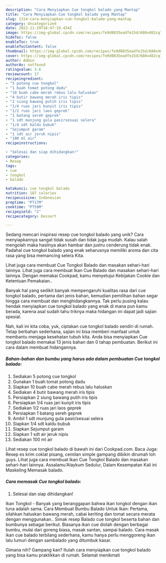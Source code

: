 ```yaml
---
description: "Cara Menyiapkan Cue tongkol balado yang Mantap"
title: "Cara Menyiapkan Cue tongkol balado yang Mantap"
slug: 1314-cara-menyiapkan-cue-tongkol-balado-yang-mantap
category: Uncategorized
date: 2022-11-29T16:47:19.434Z
image: https://img-global.cpcdn.com/recipes/fe9d0835eadfe15d/680x482cq70/cue-tongkol-balado-foto-resep-utama.jpg
hideToc: false
enableToc: true
enableTocContent: false
thumbnail: https://img-global.cpcdn.com/recipes/fe9d0835eadfe15d/680x482cq70/cue-tongkol-balado-foto-resep-utama.jpg
cover: https://img-global.cpcdn.com/recipes/fe9d0835eadfe15d/680x482cq70/cue-tongkol-balado-foto-resep-utama.jpg
author: Admin
authorAv: notfound
ratingvalue: 3.6
reviewcount: 17
recipeingredient:
- "5 potong cue tongkol"
- "1 buah tomat potong dadu"
- "10 buah cabe merah rebus lalu haluskan"
- "4 butir bawang merah iris tipis"
- "2 siung bawang putih iris tipis"
- "1/4 ruas jari kunyit iris tipis"
- "1/2 ruas jari laos geprek"
- "1 batang sereh geprek"
- "1 sdt munjung gula pasirsesuai selera"
- "1/4 sdt kaldu bubuk"
- "Sejumput garam"
- "1 sdt air jeruk nipis"
- "100 ml air"
recipeinstructions:

- "Selesai dan siap dihidangkan!"
categories:
- Resep
tags:
- cue
- tongkol
- balado

katakunci: cue tongkol balado 
nutrition: 187 calories
recipecuisine: Indonesian
preptime: "PT17M"
cooktime: "PT59M"
recipeyield: "2"
recipecategory: Dessert

---
```





Sedang mencari inspirasi resep cue tongkol balado yang unik? Cara menyiapkannya sangat tidak susah dan tidak juga mudah. Kalau salah mengolah maka hasilnya akan hambar dan justru cenderung tidak enak. Padahal cue tongkol balado yang enak seharusnya memiliki aroma dan cita rasa yang bisa memancing selera Kita.





Lihat juga cara membuat Cue Tongkol Balado dan masakan sehari-hari lainnya. Lihat juga cara membuat Ikan Cue Balado dan masakan sehari-hari lainnya. Dengan memakai Cookpad, kamu menyetujui Kebijakan Cookie dan Ketentuan Pemakaian..

Banyak hal yang sedikit banyak mempengaruhi kualitas rasa dari cue tongkol balado, pertama dari jenis bahan, kemudian pemilihan bahan segar hingga cara membuat dan menghidangkannya. Tak perlu pusing kalau hendak menyiapkan cue tongkol balado yang enak di mana pun kamu berada, karena asal sudah tahu triknya maka hidangan ini dapat jadi sajian spesial.






Nah, kali ini kita coba, yuk, ciptakan cue tongkol balado sendiri di rumah. Tetap berbahan sederhana, sajian ini bisa memberi manfaat untuk membantu menjaga kesehatan tubuh kita. Anda bisa menyiapkan Cue tongkol balado memakai 13 jenis bahan dan 0 tahap pembuatan. Berikut ini cara dalam membuat hidangannya.

<!--inarticleads1-->

##### Bahan-bahan dan bumbu yang harus ada dalam pembuatan Cue tongkol balado:

1. Sediakan 5 potong cue tongkol
1. Gunakan 1 buah tomat potong dadu
1. Siapkan 10 buah cabe merah rebus lalu haluskan
1. Sediakan 4 butir bawang merah iris tipis
1. Persiapkan 2 siung bawang putih iris tipis
1. Persiapkan 1/4 ruas jari kunyit iris tipis
1. Sediakan 1/2 ruas jari laos geprek
1. Persiapkan 1 batang sereh geprek
1. Ambil 1 sdt munjung gula pasir/sesuai selera
1. Siapkan 1/4 sdt kaldu bubuk
1. Siapkan Sejumput garam
1. Siapkan 1 sdt air jeruk nipis
1. Sediakan 100 ml air


Lihat resep cue tongkol balado di bawah ini dari Cookpad.com. Baca Juga: Resep es krim coklat pisang, cemilan simple gampang dibikin dirumah loh guys. Lihat juga cara membuat Ikan Cue Tongkol Balado dan masakan sehari-hari lainnya. Assalamu&#39;Alaykum Sedulur, Dalam Kesempatan Kali ini Maskeling Memasak balado. 

<!--inarticleads2-->

##### Cara memasak Cue tongkol balado:


1. Selesai dan siap dihidangkan!

Ikan Tongkol - Banyak yang beranggapan bahwa ikan tongkol dengan ikan tuna adalah sama. Cara Membuat Bumbu Balado Untuk Ikan: Pertama, silahkan haluskan bawang merah, cabai keriting dan tomat secara merata dengan menggunakan.. Simak resep Balado cue tongkol beserta bahan dan bumbunya sebagai berikut. Biasanya ikan cue diolah dengan berbagai bumbu, mulai dari goreng biasa, masak santan, sampai balado. Cara masak ikan cue balado terbilang sederhana, kamu hanya perlu menggoreng ikan lalu lumuri dengan sambalado yang ditumbuk kasar. 

Gimana nih? Gampang kan? Itulah cara menyiapkan cue tongkol balado yang bisa kamu praktikkan di rumah. Selamat menikmati
